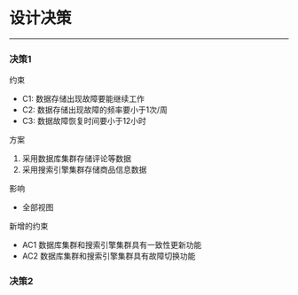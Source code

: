 # 设计决策

---

### 决策1

约束

* C1: 数据存储出现故障要能继续工作
* C2: 数据存储出现故障的频率要小于1次/周
* C3: 数据故障恢复时间要小于12小时

方案

1. 采用数据库集群存储评论等数据
2. 采用搜索引擎集群存储商品信息数据

影响

* 全部视图

新增的约束

* AC1  数据库集群和搜索引擎集群具有一致性更新功能
* AC2 数据库集群和搜索引擎集群具有故障切换功能

### 决策2

